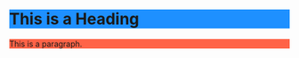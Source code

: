 <!DOCTYPE html>
<html>
<head>
<title>Page Title</title>
</head>
<body>

<h1 style="background-color:DodgerBlue;">This is a Heading</h1>
<p style="background-color:Tomato;">This is a paragraph.</p>

  
</body>
</html>

